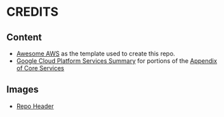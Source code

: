 # CREDITS

## Content

* [Awesome AWS](https://github.com/donnemartin/awesome-aws) as the template used to create this repo.
* [Google Cloud Platform Services Summary](https://cloud.google.com/terms/services) for portions of the [Appendix of Core Services](https://github.com/morx3x/awesome-gcp/blob/master/README.md#appendix-of-core-services)

## Images

* [Repo Header](https://www.blog.google/press/)
